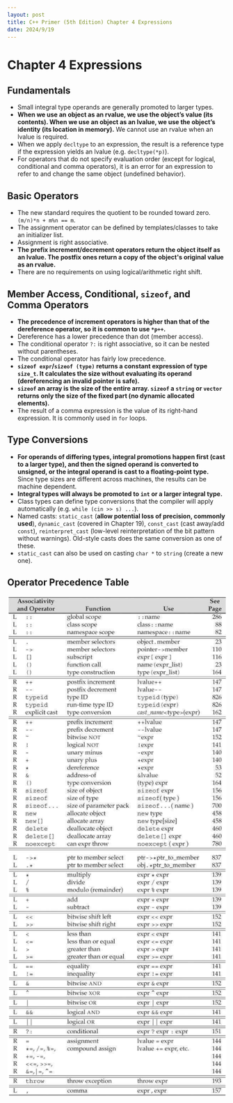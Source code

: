 ```yaml
---
layout: post
title: C++ Primer (5th Edition) Chapter 4 Expressions
date: 2024/9/19
---
```


# Chapter 4 Expressions

## Fundamentals

- Small integral type operands are generally promoted to larger types.
- **When we use an object as an rvalue, we use the object’s value (its contents). When we use an object as an lvalue, we use the object’s identity (its location in memory).** We cannot use an rvalue when an lvalue is required.
- When we apply `decltype` to an expression, the result is a reference type if the expression yields an lvalue (e.g. `decltype(*p)`).
- For operators that do not specify evaluation order (except for logical, conditional and comma operators), it is an error for an expression to refer to and change the same object (undefined behavior).

## Basic Operators

- The new standard requires the quotient to be rounded toward zero. `(m/n)*n + m%n == m`.
- The assignment operator can be defined by templates/classes to take an initializer list.
- Assignment is right associative.
- **The prefix increment/decrement operators return the object itself as an lvalue. The postfix ones return a copy of the object's original value as an rvalue.**
- There are no requirements on using logical/arithmetic right shift.

## Member Access, Conditional, `sizeof`, and Comma Operators

- **The precedence of increment operators is higher than that of the dereference operator, so it is common to use `*p++`.**
- Dereference has a lower precedence than dot (member access).
- The conditional operator `?:` is right associative, so it can be nested without parentheses.
- The conditional operator has fairly low precedence.
- **`sizeof expr`/`sizeof (type)` returns a constant expression of type `size_t`. It calculates the size without evaluating its operand (dereferencing an invalid pointer is safe).**
- **`sizeof` an array is the size of the entire array. `sizeof` a `string` or `vector` returns only the size of the fixed part (no dynamic allocated elements).**
- The result of a comma expression is the value of its right-hand expression. It is commonly used in `for` loops.

## Type Conversions

- **For operands of differing types, integral promotions happen first (cast to a larger type), and then the signed operand is converted to unsigned, or the integral operand is cast to a floating-point type.** Since type sizes are different across machines, the results can be machine dependent.
- **Integral types will always be promoted to `int` or a larger integral type.**
- Class types can define type conversions that the compiler will apply automatically (e.g. `while (cin >> s) ...`).
- Named casts: `static_cast` (**allow potential loss of precision, commonly used**), `dynamic_cast` (covered in Chapter 19), `const_cast` (cast away/add `const`), `reinterpret_cast` (low-level reinterpretation of the bit pattern without warnings). Old-style casts does the same conversion as one of these.
- `static_cast` can also be used on casting `char *` to `string` (create a new one).

## Operator Precedence Table

<img src="./attachments/Pasted image 20240919174802.png">
<img src="./attachments/Pasted image 20240919174815.png">
